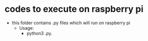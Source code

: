 # codes to execute on raspberry pi <br />

- this folder contains .py files which will run on raspberry pi <br />
  - Usage:
      - python3 <filename>.py.
